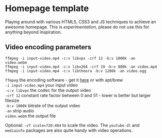 # Homepage template
Playing around with various HTML5, CSS3 and JS techniques to achieve an awesome homepage. This is _experimentation_, please do not use this for anything beyond inspiration.

## Video encoding parameters
```
ffmpeg -i input-video.mp4 -c:v libvpx -crf 12 -b:v 1000k -an video.webm
ffmpeg -i input-video.mp4 -c:v libx264 -crf 19 -b:v 800k -an video.mp4
ffmpeg -i input-video.mp4 -c:v libtheora -b:v 1200k -an video.ogg
```
`ffmpeg` the encoding software - get it [here](https://ffmpeg.org/download.html) or with apt/brew  
`-i input-video.mp4` your input video  
`-c:v libvpx` the codec for the output video  
`-crf 12` constant rate factor between 0 and 51 - lower is better but larger filesize  
`-b:v 1000k` bitrate of the output video  
`-an` strip audio  
`video.webm` the output file  

Optional: `-vf scale=720:404` to scale the video. The `youtube-dl` and `mediainfo` packages are also quite handy with video operations.